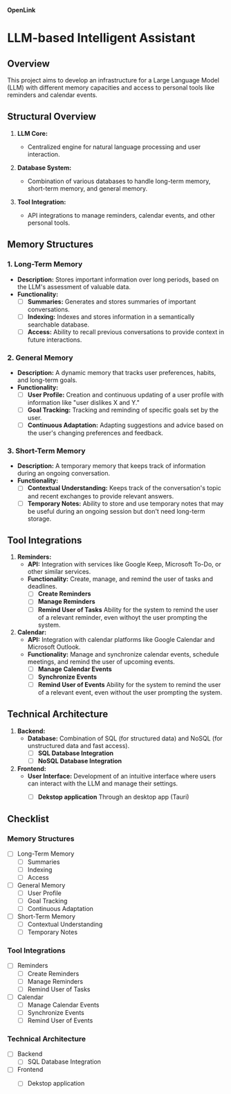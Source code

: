 **OpenLink**


# LLM-based Intelligent Assistant

## Overview

This project aims to develop an infrastructure for a Large Language Model (LLM) with different memory capacities and access to personal tools like reminders and calendar events.

## Structural Overview

1. **LLM Core:**
   - Centralized engine for natural language processing and user interaction.

2. **Database System:**
   - Combination of various databases to handle long-term memory, short-term memory, and general memory.

3. **Tool Integration:**
   - API integrations to manage reminders, calendar events, and other personal tools.

## Memory Structures

### 1. Long-Term Memory
- **Description:** Stores important information over long periods, based on the LLM's assessment of valuable data.
- **Functionality:**
  - [ ] **Summaries:** Generates and stores summaries of important conversations.
  - [ ] **Indexing:** Indexes and stores information in a semantically searchable database.
  - [ ] **Access:** Ability to recall previous conversations to provide context in future interactions.

### 2. General Memory
- **Description:** A dynamic memory that tracks user preferences, habits, and long-term goals.
- **Functionality:**
  - [ ] **User Profile:** Creation and continuous updating of a user profile with information like "user dislikes X and Y."
  - [ ] **Goal Tracking:** Tracking and reminding of specific goals set by the user.
  - [ ] **Continuous Adaptation:** Adapting suggestions and advice based on the user's changing preferences and feedback.

### 3. Short-Term Memory
- **Description:** A temporary memory that keeps track of information during an ongoing conversation.
- **Functionality:**
  - [ ] **Contextual Understanding:** Keeps track of the conversation's topic and recent exchanges to provide relevant answers.
  - [ ] **Temporary Notes:** Ability to store and use temporary notes that may be useful during an ongoing session but don't need long-term storage.

## Tool Integrations

1. **Reminders:**
   - **API:** Integration with services like Google Keep, Microsoft To-Do, or other similar services.
   - **Functionality:** Create, manage, and remind the user of tasks and deadlines.
     - [ ] **Create Reminders**
     - [ ] **Manage Reminders**
     - [ ] **Remind User of Tasks** Ability for the system to remind the user of a relevant reminder, even withoyt the user prompting the system.

2. **Calendar:**
   - **API:** Integration with calendar platforms like Google Calendar and Microsoft Outlook.
   - **Functionality:** Manage and synchronize calendar events, schedule meetings, and remind the user of upcoming events.
     - [ ] **Manage Calendar Events**
     - [ ] **Synchronize Events**
     - [ ] **Remind User of Events** Ability for the system to remind the user of a relevant event, even without the user prompting the system.

## Technical Architecture

1. **Backend:**
   - **Database:** Combination of SQL (for structured data) and NoSQL (for unstructured data and fast access).
     - [ ] **SQL Database Integration**
     - [ ] **NoSQL Database Integration**

2. **Frontend:**
   - **User Interface:** Development of an intuitive interface where users can interact with the LLM and manage their settings.
     - [ ] **Dekstop application** Through an desktop app (Tauri)



## Checklist

### Memory Structures
- [ ] Long-Term Memory
  - [ ] Summaries
  - [ ] Indexing
  - [ ] Access
- [ ] General Memory
  - [ ] User Profile
  - [ ] Goal Tracking
  - [ ] Continuous Adaptation
- [ ] Short-Term Memory
  - [ ] Contextual Understanding
  - [ ] Temporary Notes

### Tool Integrations
- [ ] Reminders
  - [ ] Create Reminders
  - [ ] Manage Reminders
  - [ ] Remind User of Tasks
- [ ] Calendar
  - [ ] Manage Calendar Events
  - [ ] Synchronize Events
  - [ ] Remind User of Events

### Technical Architecture
- [ ] Backend
  - [ ] SQL Database Integration
- [ ] Frontend
  - [ ] Dekstop application

